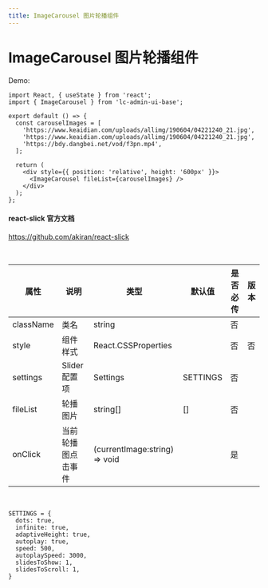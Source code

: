 ```yaml
---
title: ImageCarousel 图片轮播组件
---
```


# ImageCarousel 图片轮播组件

Demo:

```tsx
import React, { useState } from 'react';
import { ImageCarousel } from 'lc-admin-ui-base';

export default () => {
  const carouselImages = [
    'https://www.keaidian.com/uploads/allimg/190604/04221240_21.jpg',
    'https://www.keaidian.com/uploads/allimg/190604/04221240_21.jpg',
    'https://bdy.dangbei.net/vod/f3pn.mp4',
  ];

  return (
    <div style={{ position: 'relative', height: '600px' }}>
      <ImageCarousel fileList={carouselImages} />
    </div>
  );
};
```

#### react-slick 官方文档

https://github.com/akiran/react-slick

<br />

| 属性      | 说明               | 类型                          | 默认值   | 是否必传 | 版本 |
| --------- | ------------------ | ----------------------------- | -------- | -------- | ---- |
| className | 类名               | string                        |          | 否       |      |
| style     | 组件样式           | React.CSSProperties           |          | 否       | 否   |
| settings  | Slider 配置项      | Settings                      | SETTINGS | 否       |      |
| fileList  | 轮播图片           | string[]                      | []       | 否       |      |
| onClick   | 当前轮播图点击事件 | (currentImage:string) => void |          | 是       |      |

<br />

```
SETTINGS = {
  dots: true,
  infinite: true,
  adaptiveHeight: true,
  autoplay: true,
  speed: 500,
  autoplaySpeed: 3000,
  slidesToShow: 1,
  slidesToScroll: 1,
}
```
